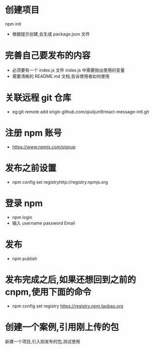 # 创建项目

npm init

- 根据提示创建,会生成 package.json 文件

# 完善自己要发布的内容

- 必须要有一个 index.js 文件 index.js 中需要抛出使用的变量
- 需要清晰的 README.md 文档,告诉使用者如何使用

# 关联远程 git 仓库

- eg:git remote add origin github.com/qiulijun9/react-message-intl.git

# 注册 npm 账号

- https://www.npmjs.com/signup

# 发布之前设置

- npm config set registryhttp://registry.npmjs.org

# 登录 npm

- npm login
- 输入 username password Email

# 发布

- npm publish

# 发布完成之后,如果还想回到之前的 cnpm,使用下面的命令

- npm config set registry https://registry.npm.taobao.org

# 创建一个案例,引用刚上传的包

新建一个项目,引入刚发布的包,测试使用
